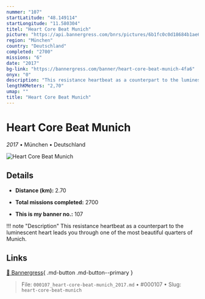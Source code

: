 ```yaml
---
nummer: "107"
startLatitude: "48.149114"
startLongitude: "11.580304"
titel: "Heart Core Beat Munich"
picture: "https://api.bannergress.com/bnrs/pictures/6b1fc0c0d18684b1ae6d1fcfe9dc37c7"
region: "München"
country: "Deutschland"
completed: "2700"
missions: "6"
date: "2017"
bg-link: "https://bannergress.com/banner/heart-core-beat-munich-4fa6"
onyx: "0"
description: "This resistance heartbeat as a counterpart to the luminescent heart leads  you through one of the most beautiful quarters of Munich."
lengthKMeters: "2,70"
umap: ""
title: "Heart Core Beat Munich"
---
```

# Heart Core Beat Munich

*2017* • München • Deutschland

![Heart Core Beat Munich](https://api.bannergress.com/bnrs/pictures/6b1fc0c0d18684b1ae6d1fcfe9dc37c7)

## Details
- **Distance (km):** 2.70

- **Total missions completed:** 2700
- **This is my banner no.:** 107


!!! note "Description"
    This resistance heartbeat as a counterpart to the luminescent heart leads  you through one of the most beautiful quarters of Munich.



## Links
[🔗 Bannergress](https://bannergress.com/banner/heart-core-beat-munich-4fa6){ .md-button .md-button--primary }



> File: `000107_heart-core-beat-munich_2017.md` • #000107 • Slug: `heart-core-beat-munich`

